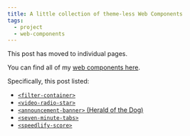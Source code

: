 ```yaml
---
title: A little collection of theme-less Web Components
tags:
  - project
  - web-components
---
```

This post has moved to individual pages.

You can find all of my [web components here](/web/?category=web-components).

Specifically, this post listed:
* [`<filter-container>`](/web/filter-container/)
* [`<video-radio-star>`](/web/video-radio-star/)
* [`<announcement-banner>` (Herald of the Dog)](/web/announcement-banner/)
* [`<seven-minute-tabs>`](/web/seven-minute-tabs/)
* [`<speedlify-score>`](/web/lighthouse-in-footer/)
